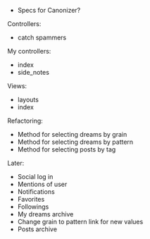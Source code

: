  * Specs for Canonizer?
 
Controllers:

 * catch spammers

My controllers:

 * index
 * side_notes

Views:

 * layouts
 * index
 
Refactoring:

  * Method for selecting dreams by grain
  * Method for selecting dreams by pattern
  * Method for selecting posts by tag

Later:

 * Social log in
 * Mentions of user
 * Notifications
 * Favorites
 * Followings
 * My dreams archive
 * Change grain to pattern link for new values
 * Posts archive
